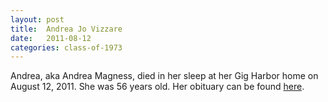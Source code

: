 ```yaml
---
layout: post
title:  Andrea Jo Vizzare
date:   2011-08-12
categories: class-of-1973
---
```

Andrea, aka Andrea Magness, died in her sleep at her Gig Harbor home on August 12, 2011. She was 56 years old. Her obituary can be found [here](http://tinyurl.com/lob6lk3).
